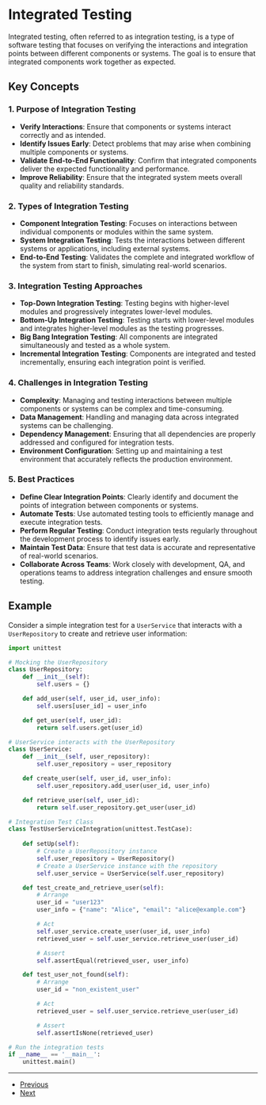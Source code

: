 # Integrated Testing

Integrated testing, often referred to as integration testing, is a type of software testing that focuses on verifying the interactions and integration points between different components or systems. The goal is to ensure that integrated components work together as expected.

## Key Concepts

### 1. **Purpose of Integration Testing**

- **Verify Interactions**: Ensure that components or systems interact correctly and as intended.
- **Identify Issues Early**: Detect problems that may arise when combining multiple components or systems.
- **Validate End-to-End Functionality**: Confirm that integrated components deliver the expected functionality and performance.
- **Improve Reliability**: Ensure that the integrated system meets overall quality and reliability standards.

### 2. **Types of Integration Testing**

- **Component Integration Testing**: Focuses on interactions between individual components or modules within the same system.
- **System Integration Testing**: Tests the interactions between different systems or applications, including external systems.
- **End-to-End Testing**: Validates the complete and integrated workflow of the system from start to finish, simulating real-world scenarios.

### 3. **Integration Testing Approaches**

- **Top-Down Integration Testing**: Testing begins with higher-level modules and progressively integrates lower-level modules.
- **Bottom-Up Integration Testing**: Testing starts with lower-level modules and integrates higher-level modules as the testing progresses.
- **Big Bang Integration Testing**: All components are integrated simultaneously and tested as a whole system.
- **Incremental Integration Testing**: Components are integrated and tested incrementally, ensuring each integration point is verified.

### 4. **Challenges in Integration Testing**

- **Complexity**: Managing and testing interactions between multiple components or systems can be complex and time-consuming.
- **Data Management**: Handling and managing data across integrated systems can be challenging.
- **Dependency Management**: Ensuring that all dependencies are properly addressed and configured for integration tests.
- **Environment Configuration**: Setting up and maintaining a test environment that accurately reflects the production environment.

### 5. **Best Practices**

- **Define Clear Integration Points**: Clearly identify and document the points of integration between components or systems.
- **Automate Tests**: Use automated testing tools to efficiently manage and execute integration tests.
- **Perform Regular Testing**: Conduct integration tests regularly throughout the development process to identify issues early.
- **Maintain Test Data**: Ensure that test data is accurate and representative of real-world scenarios.
- **Collaborate Across Teams**: Work closely with development, QA, and operations teams to address integration challenges and ensure smooth testing.

## Example

Consider a simple integration test for a `UserService` that interacts with a `UserRepository` to create and retrieve user information:

```python
import unittest

# Mocking the UserRepository
class UserRepository:
    def __init__(self):
        self.users = {}

    def add_user(self, user_id, user_info):
        self.users[user_id] = user_info

    def get_user(self, user_id):
        return self.users.get(user_id)

# UserService interacts with the UserRepository
class UserService:
    def __init__(self, user_repository):
        self.user_repository = user_repository

    def create_user(self, user_id, user_info):
        self.user_repository.add_user(user_id, user_info)

    def retrieve_user(self, user_id):
        return self.user_repository.get_user(user_id)

# Integration Test Class
class TestUserServiceIntegration(unittest.TestCase):
    
    def setUp(self):
        # Create a UserRepository instance
        self.user_repository = UserRepository()
        # Create a UserService instance with the repository
        self.user_service = UserService(self.user_repository)

    def test_create_and_retrieve_user(self):
        # Arrange
        user_id = "user123"
        user_info = {"name": "Alice", "email": "alice@example.com"}

        # Act
        self.user_service.create_user(user_id, user_info)
        retrieved_user = self.user_service.retrieve_user(user_id)

        # Assert
        self.assertEqual(retrieved_user, user_info)

    def test_user_not_found(self):
        # Arrange
        user_id = "non_existent_user"

        # Act
        retrieved_user = self.user_service.retrieve_user(user_id)

        # Assert
        self.assertIsNone(retrieved_user)

# Run the integration tests
if __name__ == '__main__':
    unittest.main()
```

---

- [Previous](./3-unit-testing.md)
- [Next](./5-system-testing.md)
